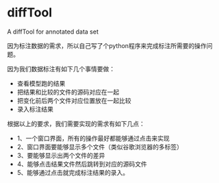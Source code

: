 # diffTool
A diffTool for annotated data set

因为标注数据的需求，所以自己写了个python程序来完成标注所需要的操作问题。

因为我们数据标注有如下几个事情要做：

- 查看模型跑的结果
- 把结果和比较的文件的源码对应在一起
- 把变化前后两个文件对应位置放在一起比较
- 录入标注结果

根据以上的要求，我们需要实现的需求有如下几点：

- 1、一个窗口界面，所有的操作最好都能够通过点击来实现
- 2、窗口界面要能够显示多个文件（类似谷歌浏览器的多标签）
- 3、要能够显示出两个文件的差异
- 4、能够点击结果文件然后跳转到对应的源码文件
- 5、能够通过点击就完成标注结果的录入。